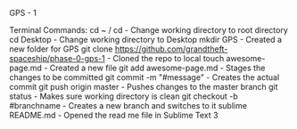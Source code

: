 GPS - 1

Terminal Commands:
cd ~ / cd - Change working directory to root directory
cd Desktop - Change working directory to Desktop
mkdir GPS - Created a new folder for GPS
git clone https://github.com/grandtheft-spaceship/phase-0-gps-1 - Cloned the repo to local
touch awesome-page.md - Created a new file
git add awesome-page.md - Stages the changes to be committed
git commit -m "#message" - Creates the actual commit
git push origin master - Pushes changes to the master branch
git status - Makes sure working directory is clean
git checkout -b #branchname - Creates a new branch and switches to it
sublime README.md - Opened the read me file in Sublime Text 3

